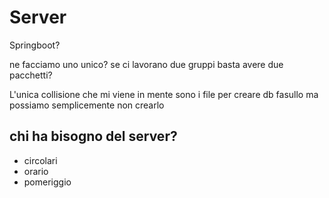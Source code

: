 # Server

Springboot?

ne facciamo uno unico?
se ci lavorano due gruppi basta avere due pacchetti?

L'unica collisione che mi viene in mente sono i file per creare db fasullo ma possiamo semplicemente non crearlo

## chi ha bisogno del server?

- circolari
- orario
- pomeriggio